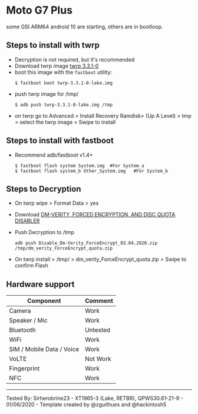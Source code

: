 # Moto G7 Plus

some GSI ARM64 android 10 are starting, others are in bootloop.

## Steps to install with twrp

* Decryption is not required, but it's recommended
* Download twrp image [twrp 3.3.1-0](https://twrp.me/motorola/motorolamotog7plus.html)
* boot this image with the `fastboot` utility:
    ```
    $ fastboot boot twrp-3.3.1-0-lake.img
    ```
* push twrp image for /tmp/
  ```
  $ adb push twrp-3.3.1-0-lake.img /tmp
  ```
* on twrp go to Advanced > Install Recovery Ramdisk> (Up A Level) > tmp > select the twrp image > Swipe to install

## Steps to install with fastboot

* Recommend adb/fastboot v1.4+
  ```
  $ fastboot flash system System.img  #For System_a
  $ fastboot flash system_b Other_System.img   #For System_b
  ```

## Steps to Decryption

* On twrp wipe > Format Data > yes

* Download [DM-VERITY, FORCED ENCRYPTION, AND DISC QUOTA DISABLER
](https://zackptg5.com/android.php#disverfe)

* Push Decryption to /tmp 
  ```
  adb push Disable_Dm-Verity_ForceEncrypt_03.04.2020.zip /tmp/dm_verity_ForceEncrypt_quota.zip
  ```
* On twrp install > /tmp/ > dm_verity_ForceEncrypt_quota.zip > Swipe to confirm Flash 

## Hardware support

| Component                 |      Comment                                              |
|---------------------------|-----------------------------------------------------------|
| Camera                    | Work                                                      |
| Speaker / Mic             | Work                                                      |
| Bluetooth                 | Untested                                                  |
| WiFi                      | Work                                                      |
| SIM / Mobile Data / Voice | Work                                                      |
| VoLTE                     | Not Work                                                  |
| Fingerprint               | Work                                                      |
| NFC                       | Work                                                      |
---

Tested By: Sirherobrine23 - XT1965-3 (Lake, RETBR), QPWS30.61-21-9 - 01/06/2020 - Template created by @zguithues and @hackintosh5